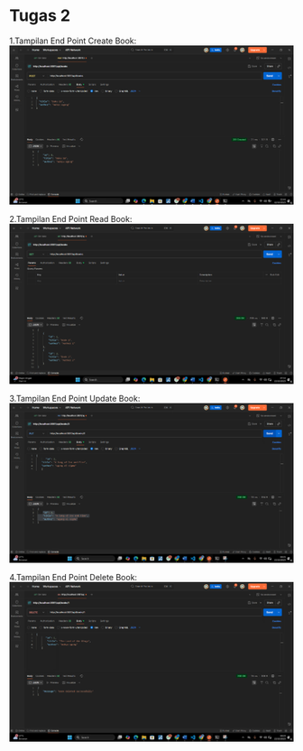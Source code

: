 # Tugas 2
1.Tampilan End Point Create Book:
![Tampilan End point Create](ss/post.png)





2.Tampilan End Point Read Book:
![Tampilan End point Read Semua buku](ss/get.png)






3.Tampilan End Point Update Book:
![Tampilan End point Update](ss/put.png)








4.Tampilan End Point Delete Book:
![Tampilan End point Delete](ss/delete.png)
